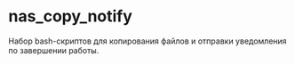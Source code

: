 # nas_copy_notify
Набор  bash-скриптов для копирования файлов и отправки уведомления по завершении работы.
